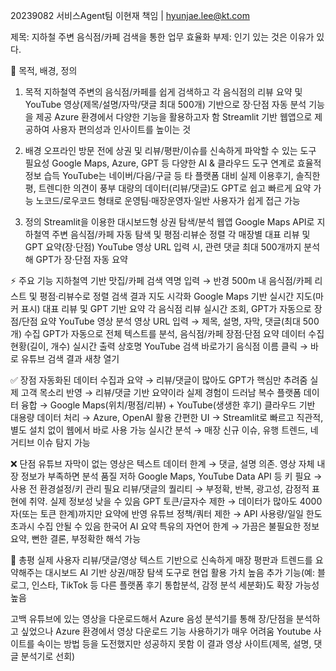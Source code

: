 20239082 서비스Agent팀 이현재 책임 | hyunjae.lee@kt.com

제목: 지하철 주변 음식점/카페 검색을 통한 업무 효율화
부제: 인기 있는 것은 이유가 있다.

📌 목적, 배경, 정의
1. 목적
지하철역 주변의 음식점/카페를 쉽게 검색하고
각 음식점의 리뷰 요약 및 YouTube 영상(제목/설명/자막/댓글 최대 500개) 기반으로 장·단점 자동 분석 기능을 제공
Azure 환경에서 다양한 기능을 활용하고자 함
Streamlit 기반 웹앱으로 제공하여
사용자 편의성과 인사이트를 높이는 것

3. 배경
오프라인 방문 전에 상권 및 리뷰/평판/이슈를 신속하게 파악할 수 있는 도구 필요성
Google Maps, Azure, GPT 등 다양한 AI & 클라우드 도구 연계로 효율적 정보 습득
YouTube는 네이버/다음/구글 등 타 플랫폼 대비 실제 이용후기, 솔직한 평, 트렌디한 의견이 풍부
대량의 데이터(리뷰/댓글)도 GPT로 쉽고 빠르게 요약 가능
노코드/로우코드 형태로 운영팀·매장운영자·일반 사용자가 쉽게 접근 가능

4. 정의
Streamlit을 이용한 대시보드형 상권 탐색/분석 웹앱
Google Maps API로 지하철역 주변 음식점/카페 자동 탐색 및 평점·리뷰순 정렬
각 매장별 대표 리뷰 및 GPT 요약(장·단점)
YouTube 영상 URL 입력 시, 관련 댓글 최대 500개까지 분석해 GPT가 장·단점 자동 요약

⚡ 주요 기능
지하철역 기반 맛집/카페 검색
역명 입력 → 반경 500m 내 음식점/카페 리스트 및 평점·리뷰수로 정렬
검색 결과 지도 시각화
Google Maps 기반 실시간 지도(마커 표시)
대표 리뷰 및 GPT 기반 요약
각 음식점 리뷰 실시간 조회, GPT가 자동으로 장점/단점 요약
YouTube 영상 분석
영상 URL 입력 → 제목, 설명, 자막, 댓글(최대 500개) 수집
GPT가 자동으로 전체 텍스트를 분석, 음식점/카페 장점·단점 요약
데이터 수집 현황(길이, 개수) 실시간 출력
상호명 YouTube 검색 바로가기
음식점 이름 클릭 → 바로 유튜브 검색 결과 새창 열기

✅ 장점
자동화된 데이터 수집과 요약
→ 리뷰/댓글이 많아도 GPT가 핵심만 추려줌
실제 고객 목소리 반영
→ 리뷰/댓글 기반 요약이라 실제 경험이 드러남
복수 플랫폼 데이터 융합
→ Google Maps(위치/평점/리뷰) + YouTube(생생한 후기)
클라우드 기반 대용량 데이터 처리
→ Azure, OpenAI 활용
간편한 UI
→ Streamlit로 빠르고 직관적, 별도 설치 없이 웹에서 바로 사용 가능
실시간 분석
→ 매장 신규 이슈, 유행 트렌드, 네거티브 이슈 탐지 가능

❌ 단점
유튜브 자막이 없는 영상은 텍스트 데이터 한계
→ 댓글, 설명 의존. 영상 자체 내장 정보가 부족하면 분석 품질 저하
Google Maps, YouTube Data API 등 키 필요
→ 사용 전 환경설정/키 관리 필요
리뷰/댓글의 퀄리티
→ 부정확, 반복, 광고성, 감정적 표현에 취약. 실제 정보성 낮을 수 있음
GPT 토큰/글자수 제한
→ 데이터가 많아도 4000자(또는 토큰 한계)까지만 요약에 반영
유튜브 정책/쿼터 제한
→ API 사용량/일일 한도 초과시 수집 안될 수 있음
한국어 AI 요약 특유의 자연어 한계
→ 가끔은 불필요한 정보 요약, 뻔한 결론, 부정확한 해석 가능

📝 총평
실제 사용자 리뷰/댓글/영상 텍스트 기반으로 신속하게 매장 평판과 트렌드를 요약해주는 대시보드
AI 기반 상권/매장 탐색 도구로 현업 활용 가치 높음
추가 기능(예: 블로그, 인스타, TikTok 등 다른 플랫폼 후기 통합분석, 감정 분석 세분화)도 확장 가능성 높음



고백
유튜브에 있는 영상을 다운로드해서 Azure 음성 분석기를 통해 장/단점을 분석하고 싶었으나
Azure 환경에서 영상 다운로드 기능 사용하기가 매우 어려움
Youtube 사이트를 속이는 방법 등을 도전했지만 성공하지 못함
이 결과 영상 사이트(제목, 설명, 댓글 분석기로 선회)
